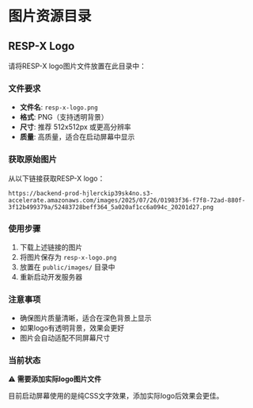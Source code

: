 # 图片资源目录

## RESP-X Logo
请将RESP-X logo图片文件放置在此目录中：

### 文件要求
- **文件名**: `resp-x-logo.png`
- **格式**: PNG（支持透明背景）
- **尺寸**: 推荐 512x512px 或更高分辨率
- **质量**: 高质量，适合在启动屏幕中显示

### 获取原始图片
从以下链接获取RESP-X logo：
```
https://backend-prod-hjlerckip39sk4no.s3-accelerate.amazonaws.com/images/2025/07/26/01983f36-f7f8-72ad-880f-3f12b499379a/52483728beff364_5a020af1cc6a094c_20201d27.png
```

### 使用步骤
1. 下载上述链接的图片
2. 将图片保存为 `resp-x-logo.png`
3. 放置在 `public/images/` 目录中
4. 重新启动开发服务器

### 注意事项
- 确保图片质量清晰，适合在深色背景上显示
- 如果logo有透明背景，效果会更好
- 图片会自动适配不同屏幕尺寸

### 当前状态
⚠️ **需要添加实际logo图片文件**

目前启动屏幕使用的是纯CSS文字效果，添加实际logo后效果会更佳。